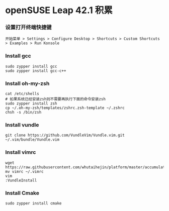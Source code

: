 # openSUSE Leap 42.1 积累

### 设置打开终端快捷键
	开始菜单 > Settings > Configure Desktop > Shortcuts > Custom Shortcuts > Examples > Run Konsole

### Install gcc
	sudo zypper install gcc
	sudo zypper install gcc-c++

### Install oh-my-zsh
	cat /etc/shells
	# 如果系统已经安装zsh则不需要再执行下面的命令安装zsh
	sudo zypper install zsh 
	cp ~/.oh-my-zsh/templates/zshrc.zsh-template ~/.zshrc
	chsh -s /bin/zsh
	
###  Install vundle
	git clone https://github.com/VundleVim/Vundle.vim.git ~/.vim/bundle/Vundle.vim

### Install vimrc
	wget https://raw.githubusercontent.com/whutaihejin/platform/master/accumulate/vimrc
	mv vimrc ~/.vimrc
	vim
	:VundleInstall

### Install Cmake
	sudo zypper install cmake
